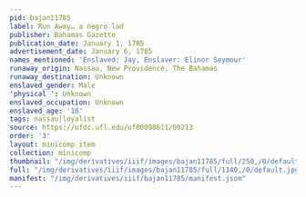 ```yaml
---
pid: bajan11785
label: Run Away… a negro lad
publisher: Bahamas Gazette
publication_date: January 1, 1785
advertisement_date: January 6, 1785
names_mentioned: 'Enslaved: Jay, Enslaver: Elinor Seymour'
runaway_origin: Nassau, New Providence, The Bahamas
runaway_destination: Unknown
enslaved_gender: Male
'physical ': Unknown
enslaved_occupation: Unknown
enslaved_age: '18'
tags: nassau|loyalist
source: https://ufdc.ufl.edu/uf00098611/00213
order: '3'
layout: minicomp_item
collection: minicomp
thumbnail: "/img/derivatives/iiif/images/bajan11785/full/250,/0/default.jpg"
full: "/img/derivatives/iiif/images/bajan11785/full/1140,/0/default.jpg"
manifest: "/img/derivatives/iiif/bajan11785/manifest.json"
---
```

